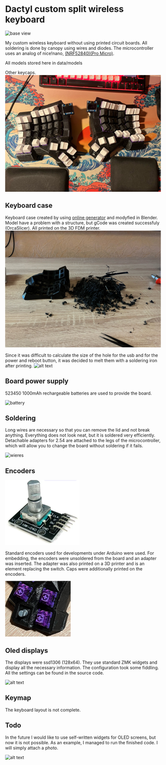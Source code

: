 # Dactyl custom split wireless keyboard

![base view](data/images/photo1.png)

My custom wireless keyboard without using printed circuit boards. All soldering is done by canopy using wires and diodes. The microcontroller uses an analog of nice!nano, [(NRF52840)(Pro Micro)](https://aliexpress.ru/item/1005006035267231.html?spm=a2g2w.orderdetail.0.0.4cc84aa62AqC6x&sku_id=12000035421753155).

All models stored here in data/models

Other keycaps.
![base view](data/images/photo10.png)

## Keyboard case

Keyboard case created by using [online generator](https://ryanis.cool/dactyl/#manuform) and modyfied in Blender. Model have a problem with a structure, but gCode was created successfuly (OrcaSlicer). All printed on the 3D FDM printer.
![3D printing support](data/images/Photo2.png)

Since it was difficult to calculate the size of the hole for the usb and for the power and reboot button, it was decided to melt them with a soldering iron after printing.
![alt text](data/images/Photo3.png)

## Board power supply

523450 1000mAh rechargeable batteries are used to provide the board.

![battery](data/images/Photo4.png)

## Soldering

Long wires are necessary so that you can remove the lid and not break anything. Everything does not look neat, but it is soldered very efficiently. Detachable adapters for 2.54 are attached to the legs of the microcontroller, which will allow you to change the board without soldering if it fails.

![wieres](data/images/Photo5.png)

## Encoders

![encoder](data/images/Photo6.png)

Standard encoders used for developments under Arduino were used. For embedding, the encoders were unsoldered from the board and an adapter was inserted. The adapter was also printed on a 3D printer and is an element replacing the switch.
Caps were additionally printed on the encoders.

![alt text](data/images/Photo7.png)

## Oled displays

The displays were ssd1306 (128x64). They use standard ZMK widgets and display all the necessary information. The configuration took some fiddling. All the settings can be found in the source code.

![alt text](data/images/Photo8.png)

## Keymap

The keyboard layout is not complete.

## Todo

In the future I would like to use self-written widgets for OLED screens, but now it is not possible. As an example, I managed to run the finished code. I will simply attach a photo.

![alt text](data/images/Photo9.png)
